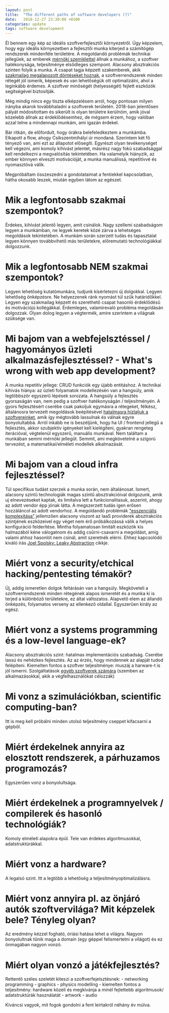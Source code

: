```yaml
---
layout: post
title:  "The different paths of software developers (?)"
date:   2018-12-27 23:30:00 +0100
categories: update
tags: software development
---
```


Él bennem egy kép az ideális szoftverfejlesztői környezetről. Úgy képzelem, hogy egy ideális környezetben a fejlesztői munka kiterjed a számítógép rendszerek mindenféle területére. A megoldandó problémák technikai jellegűek, az emberek [mérnöki szemlélettel][whither] állnak a munkához, a szoftver hatékonysága, teljesítménye elsődleges szempont. Alacsony absztrakciós szinten folyik a munka.
A csapat tagja képzett szakemberek, akik [szakmailag megalapozott döntéseket hoznak][nasa], a szoftverrendszerek minden rétegét jól ismerik, képesek és van lehetőségük ott optimalizálni, ahol a leginkább érdemes. A szoftver minőségét (helyességét) fejlett eszközök segítségével biztosítják.

<!--more-->

Még mindig nincs egy tiszta elképzelésem arról, hogy pontosan milyen irányba akarok továbbhaladni a szoftverek területén.
2018-ban jelentősen pályát módosítottam és sikerült is olyan területre kerülnöm, amik jóval közelebb állnak az érdeklődésemhez,
de mégsem érzem, hogy valóban azzal telne a mindennapi munkám, ami igazán érdekel.

Bár ritkán, de előfordult, hogy órákra belefeledkeztem a munkámba. Elkapott a flow, ahogy Csíkszentmihályi úr mondaná.
Szerintem két fő tényező van, ami ezt az állapotot elősegíti. Egyrészt olyan tevékenységet kell végezni, ami komoly kihívást jelentet,
másrész nagy fokú szabadsággal kell rendelkezni a megvalósítás tekintetében. Ha valamelyik hiányzik, az ember könnyen elveszti motivációját,
a munka manuálissá, repetitívvé és nyomasztóvá válik.

Megpróbáltam összeszedni a gondolataimat a fentiekkel kapcsolatban, hátha okosabb leszek, miután egyben látom az egészet.

# Mik a legfontosabb szakmai szempontok?
Érdekes, kihívást jelentő legyen, amit csinálok.
Nagy szellemi szabadságom legyen a munkámban, ne legyek keretek közé zárva a lehetséges megoldások tekintetében.
A munkám során szerzett tudás és tapasztalat legyen könnyen továbbvihető más területekre, előremutató technológiákkal dolgozzunk.

# Mik a legfontosabb NEM szakmai szempontok?
Legyen lehetőség kutatómunkára, tudjunk kísérletezni új dolgokkal.
Legyen lehetőség önképzésre.
Ne helyezzenek ránk nyomást túl szűk határidőkkel.
Legyen egy szakmailag képzett és szerethető csapat hasonló érdeklődésű és motivációjú kollégákkal.
Érdemleges, valamirevaló probléma megoldásán dolgozzak. Olyan dolog legyen a végtermék, amire szerintem a világnak szüksége van.

# Mi bajom van a webfejelsztéssel / hagyományos üzleti alkalmazásfejlesztéssel? - What's wrong with web app development?
A munka repetitív jellege: CRUD funkciók egy újabb entitáshoz.
A technikai kihívás hiánya: az üzleti folyamatok modellezésén van a hangsúly, amik legtöbbször egyszerű lépések sorozata.
A hangsúly a fejlesztés gyorsaságán van, nem pedig a szoftver hatékonyságán / teljesítményén.
A gyors fejlesztésért cserébe csak pakoljuk egymásra a rétegeket, félkész, általánosra tervezett megoldások
beépítésével [hatalmasra hízlaljuk a szoftvereinket][handmade], amik így mégtovább lassulnak és válnak egyre bonyolultabbá.
Arról inkább ne is beszéljünk, hogy ha UI / frontend jellegű a fejlesztés, akkor szubjektív igényeket kell kielégíteni,
gyakran rengeteg iterációval, végtelenül egyszerű, manuális munkával.
Nem találtam a munkában semmi mérnöki jellegűt. Semmit, ami megkövetelné a szigorú tervezést, a matematikai/elméleti modellek
alkalmazását.

# Mi bajom van a cloud infra fejlesztéssel?
Túl specifikus tudást szerzek a munka során, nem általánosat.
Ismert, alacsony szintű technologiák magas szintű absztrakcióival dolgozunk, amik uj elnevezéseket kaptak, és limitalva lett a funkcionalitasuk, aszerint, ahogy az adott vendor épp jónak látta. A megszerzett tudás igen erősen hozzáláncol az adott vendorhoz.
A megoldandó problémák ["esszenciális komplexitása"][tar-pit] jellemzően alacsony viszont az IaaS providerek absztrakciós szintjének eszközeivel
egy véget nem érő próbálkozássá válik a helyes konfiguráció felderítése.
Mintha folyamatosan limitált eszközök kis halmazából kéne válogatnom és addig csűrni-csavarni a megoldást, amíg
valami ahhoz hasonlót nem csinál, amit szeretnék elérni.
Ehhez kapcsolódó kiváló írás [Joel Spolsky: Leaky Abstraction][leaky-abstractions] cikkje.

# Miért vonz a security/etchical hacking/pentesting témakör?
Új, addig ismeretlen dolgok feltárásán van a hangsúly.
Megköveteli a szoftverrendszerek minden rétegének alapos ismeretét és a munka ki is terjed a különböző területekre, ez által változatos.
Alapvető elem az állandó önképzés, folyamatos verseny az ellenkező oldallal.
Egyszerűen király az egész.

# Miért vonz a systems programming és a low-level language-ek?
Alacsony absztrakciós szint: hatalmas implementációs szabadság. Cserébe lassú és nehézkes fejlesztés.
Az az érzés, hogy mindennek az alapját tudod felépíteni.
Kiemelten fontos a szoftver teljesítménye: muszáj a harware-t is jól ismerni.
Szolgáltatások [egyéb szoftverek számára][systems] (szemben az alkalmazásokkal, akik a végfelhasználókat célozzák)

# Mi vonz a szimulációkban, scientific computing-ban?
Itt is meg kell próbálni minden utolsó teljesítmény cseppet kifacsarni a gépből.

# Miért érdekelnek annyira az elosztott rendszerek, a párhuzamos programozás?
Egyszerűen vonz a bonyolultsága.

# Miért érdekelnek a programnyelvek / compilerek és hasonló technológiák?
Komoly elméleti alapokra épül. Tele van érdekes algoritmusokkal, adatstruktúrákkal.

# Miért vonz a hardware?
A legalsó szint. Itt a legtöbb a lehetőség a teljesítményoptimalizálásra.

# Miért vonz annyira pl. az önjáró autók szoftvervilága? Mit képzelek bele? Tényleg olyan?
Az eredmény kézzel fogható, óriási hatása lehet a világra.
Nagyon bonyolultnak tűnik maga a domain (egy géppel felismertetni a világot) és ez önmagában nagyon vonzó.

# Miért olyan vonzó a játékfejlesztés?
Rettentő széles szeletét kiteszi a szoftverfejelsztésnek:
    - networking programming
    - graphics
    - physics modelling
    - kiemelten fontos a teljesítmény: hardware közeli és megkívánja a minél fejlettebb algoritmusok/ adatstruktúrák használatát
    - artwork
    - audio


Kíváncsi vagyok, mit fogok gondolni a fent leírtakról néhány év múlva.

[leaky-abstractions]: https://www.joelonsoftware.com/2002/11/11/the-law-of-leaky-abstractions/
[nasa]: https://mystudentvoices.com/a-look-into-nasas-coding-philosophy-b747957c7f8a
[whither]: https://pdfs.semanticscholar.org/3a6b/0506b8b922d7e6cc933a39dc165b5f34797e.pdf
[handmade]: https://handmade.network/manifesto
[tar-pit]: https://blog.acolyer.org/2015/03/20/out-of-the-tar-pit/
[systems]: https://en.wikipedia.org/wiki/System_programming
